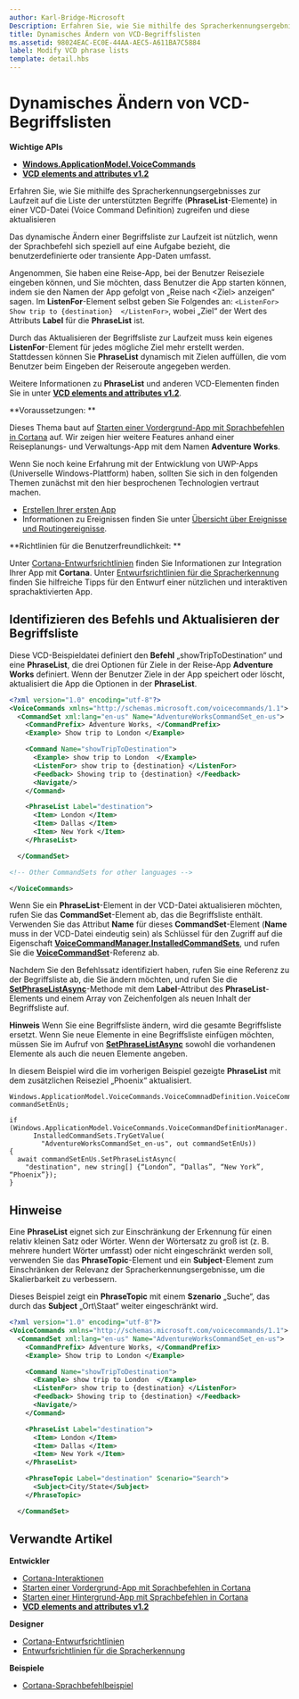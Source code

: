 ```yaml
---
author: Karl-Bridge-Microsoft
Description: Erfahren Sie, wie Sie mithilfe des Spracherkennungsergebnisses zur Laufzeit auf die Liste der unterstützten Begriffe (PhraseList-Elemente) in einer VCD-Datei (Voice Command Definition) zugreifen und diese aktualisieren
title: Dynamisches Ändern von VCD-Begriffslisten
ms.assetid: 98024EAC-EC0E-44AA-AEC5-A611BA7C5884
label: Modify VCD phrase lists
template: detail.hbs
---
```


# Dynamisches Ändern von VCD-Begriffslisten





**Wichtige APIs**

-   [**Windows.ApplicationModel.VoiceCommands**](https://msdn.microsoft.com/library/windows/apps/dn706594)
-   [**VCD elements and attributes v1.2**](https://msdn.microsoft.com/library/windows/apps/dn706593)

Erfahren Sie, wie Sie mithilfe des Spracherkennungsergebnisses zur Laufzeit auf die Liste der unterstützten Begriffe (**PhraseList**-Elemente) in einer VCD-Datei (Voice Command Definition) zugreifen und diese aktualisieren

Das dynamische Ändern einer Begriffsliste zur Laufzeit ist nützlich, wenn der Sprachbefehl sich speziell auf eine Aufgabe bezieht, die benutzerdefinierte oder transiente App-Daten umfasst. 

Angenommen, Sie haben eine Reise-App, bei der Benutzer Reiseziele eingeben können, und Sie möchten, dass Benutzer die App starten können, indem sie den Namen der App gefolgt von „Reise nach &lt;Ziel&gt; anzeigen“ sagen. Im **ListenFor**-Element selbst geben Sie Folgendes an: `<ListenFor> Show trip to {destination}  </ListenFor>`, wobei „Ziel“ der Wert des Attributs **Label** für die **PhraseList** ist.

Durch das Aktualisieren der Begriffsliste zur Laufzeit muss kein eigenes **ListenFor**-Element für jedes mögliche Ziel mehr erstellt werden. Stattdessen können Sie **PhraseList** dynamisch mit Zielen auffüllen, die vom Benutzer beim Eingeben der Reiseroute angegeben werden. 

Weitere Informationen zu **PhraseList** und anderen VCD-Elementen finden Sie in unter [**VCD elements and attributes v1.2**](https://msdn.microsoft.com/library/windows/apps/dn706593).

**Voraussetzungen:  **

Dieses Thema baut auf [Starten einer Vordergrund-App mit Sprachbefehlen in Cortana](launch-a-foreground-app-with-voice-commands-in-cortana.md) auf. Wir zeigen hier weitere Features anhand einer Reiseplanungs- und Verwaltungs-App mit dem Namen **Adventure Works**.

Wenn Sie noch keine Erfahrung mit der Entwicklung von UWP-Apps (Universelle Windows-Plattform) haben, sollten Sie sich in den folgenden Themen zunächst mit den hier besprochenen Technologien vertraut machen.

-   [Erstellen Ihrer ersten App](https://msdn.microsoft.com/library/windows/apps/bg124288)
-   Informationen zu Ereignissen finden Sie unter [Übersicht über Ereignisse und Routingereignisse](https://msdn.microsoft.com/library/windows/apps/mt185584).

**Richtlinien für die Benutzerfreundlichkeit:  **

Unter [Cortana-Entwurfsrichtlinien](https://msdn.microsoft.com/library/windows/apps/dn974233) finden Sie Informationen zur Integration Ihrer App mit **Cortana**. Unter [Entwurfsrichtlinien für die Spracherkennung](https://msdn.microsoft.com/library/windows/apps/dn596121) finden Sie hilfreiche Tipps für den Entwurf einer nützlichen und interaktiven sprachaktivierten App.

## <span id="Identify_the_command"></span><span id="identify_the_command"></span><span id="IDENTIFY_THE_COMMAND"></span>Identifizieren des Befehls und Aktualisieren der Begriffsliste

Diese VCD-Beispieldatei definiert den **Befehl** „showTripToDestination“ und eine **PhraseList**, die drei Optionen für Ziele in der Reise-App **Adventure Works** definiert. Wenn der Benutzer Ziele in der App speichert oder löscht, aktualisiert die App die Optionen in der **PhraseList**.

```XML
<?xml version="1.0" encoding="utf-8"?>
<VoiceCommands xmlns="http://schemas.microsoft.com/voicecommands/1.1">
  <CommandSet xml:lang="en-us" Name="AdventureWorksCommandSet_en-us">
    <CommandPrefix> Adventure Works, </CommandPrefix>
    <Example> Show trip to London </Example>

    <Command Name="showTripToDestination">
      <Example> show trip to London  </Example>
      <ListenFor> show trip to {destination} </ListenFor>
      <Feedback> Showing trip to {destination} </Feedback>
      <Navigate/>
    </Command>

    <PhraseList Label="destination">
      <Item> London </Item>
      <Item> Dallas </Item>
      <Item> New York </Item>
    </PhraseList>

  </CommandSet>

<!-- Other CommandSets for other languages -->

</VoiceCommands>

```

Wenn Sie ein **PhraseList**-Element in der VCD-Datei aktualisieren möchten, rufen Sie das **CommandSet**-Element ab, das die Begriffsliste enthält. Verwenden Sie das Attribut **Name** für dieses **CommandSet**-Element (**Name** muss in der VCD-Datei eindeutig sein) als Schlüssel für den Zugriff auf die Eigenschaft [**VoiceCommandManager.InstalledCommandSets**](https://msdn.microsoft.com/library/windows/apps/dn653257), und rufen Sie die [**VoiceCommandSet**](https://msdn.microsoft.com/library/windows/apps/dn653258)-Referenz ab.

Nachdem Sie den Befehlssatz identifiziert haben, rufen Sie eine Referenz zu der Begriffsliste ab, die Sie ändern möchten, und rufen Sie die [**SetPhraseListAsync**](https://msdn.microsoft.com/library/windows/apps/dn653261)-Methode mit dem **Label**-Attribut des **PhraseList**-Elements und einem Array von Zeichenfolgen als neuen Inhalt der Begriffsliste auf.

**Hinweis**  Wenn Sie eine Begriffsliste ändern, wird die gesamte Begriffsliste ersetzt. Wenn Sie neue Elemente in eine Begriffsliste einfügen möchten, müssen Sie im Aufruf von [**SetPhraseListAsync**](https://msdn.microsoft.com/library/windows/apps/dn653261) sowohl die vorhandenen Elemente als auch die neuen Elemente angeben.

In diesem Beispiel wird die im vorherigen Beispiel gezeigte **PhraseList** mit dem zusätzlichen Reiseziel „Phoenix“ aktualisiert.

```CSharp
Windows.ApplicationModel.VoiceCommands.VoiceCommnadDefinition.VoiceCommandSet commandSetEnUs;

if (Windows.ApplicationModel.VoiceCommands.VoiceCommandDefinitionManager.
      InstalledCommandSets.TryGetValue(
        "AdventureWorksCommandSet_en-us", out commandSetEnUs))
{
  await commandSetEnUs.SetPhraseListAsync(
    "destination", new string[] {“London”, “Dallas”, “New York”, “Phoenix”});
}
```

## <span id="Remarks"></span><span id="remarks"></span><span id="REMARKS"></span>Hinweise


Eine **PhraseList** eignet sich zur Einschränkung der Erkennung für einen relativ kleinen Satz oder Wörter. Wenn der Wörtersatz zu groß ist (z. B. mehrere hundert Wörter umfasst) oder nicht eingeschränkt werden soll, verwenden Sie das **PhraseTopic**-Element und ein **Subject**-Element zum Einschränken der Relevanz der Spracherkennungsergebnisse, um die Skalierbarkeit zu verbessern.

Dieses Beispiel zeigt ein **PhraseTopic** mit einem **Szenario** „Suche“, das durch das **Subject** „Ort\Staat“ weiter eingeschränkt wird.

```XML
<?xml version="1.0" encoding="utf-8"?>
<VoiceCommands xmlns="http://schemas.microsoft.com/voicecommands/1.1">
  <CommandSet xml:lang="en-us" Name="AdventureWorksCommandSet_en-us">
    <CommandPrefix> Adventure Works, </CommandPrefix>
    <Example> Show trip to London </Example>

    <Command Name="showTripToDestination">
      <Example> show trip to London  </Example>
      <ListenFor> show trip to {destination} </ListenFor>
      <Feedback> Showing trip to {destination} </Feedback>
      <Navigate/>
    </Command>

    <PhraseList Label="destination">
      <Item> London </Item>
      <Item> Dallas </Item>
      <Item> New York </Item>
    </PhraseList>

    <PhraseTopic Label="destination" Scenario="Search">
      <Subject>City/State</Subject>
    </PhraseTopic>

  </CommandSet>
```

## <span id="related_topics"></span>Verwandte Artikel


**Entwickler**
* [Cortana-Interaktionen](cortana-interactions.md)
* [Starten einer Vordergrund-App mit Sprachbefehlen in Cortana](launch-a-foreground-app-with-voice-commands-in-cortana.md)
* [Starten einer Hintergrund-App mit Sprachbefehlen in Cortana](launch-a-background-app-with-voice-commands-in-cortana.md)
* [**VCD elements and attributes v1.2**](https://msdn.microsoft.com/library/windows/apps/dn706593)

**Designer**
* [Cortana-Entwurfsrichtlinien](https://msdn.microsoft.com/library/windows/apps/dn974233)
* [Entwurfsrichtlinien für die Spracherkennung](https://msdn.microsoft.com/library/windows/apps/dn596121)

**Beispiele**
* [Cortana-Sprachbefehlbeispiel](http://go.microsoft.com/fwlink/p/?LinkID=619899)
 

 






<!--HONumber=May16_HO2-->


